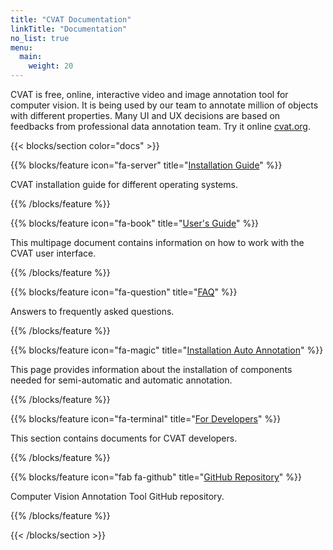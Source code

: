 ```yaml
---
title: "CVAT Documentation"
linkTitle: "Documentation"
no_list: true
menu:
  main:
    weight: 20
---
```



CVAT is free, online, interactive video and image annotation
tool for computer vision. It is being used by our team to
annotate million of objects with different properties. Many UI
and UX decisions are based on feedbacks from professional data
annotation team. Try it online [cvat.org](https://cvat.org).

<section id="docs">

{{< blocks/section color="docs" >}}



{{% blocks/feature icon="fa-server" title="[Installation Guide](../docs/for-users/installation/)" %}}


CVAT installation guide for different operating systems.


{{% /blocks/feature %}}


{{% blocks/feature icon="fa-book" title="[User's Guide](../docs/for-users/user-guide/)" %}}


This multipage document contains information on how to work with the CVAT user interface.


{{% /blocks/feature %}}


{{% blocks/feature icon="fa-question" title="[FAQ](../docs/for-users/faq/)" %}}


Answers to frequently asked questions.


{{% /blocks/feature %}}


{{% blocks/feature icon="fa-magic" title="[Installation Auto Annotation](../docs/for-users/installation_automatic_annotation/)" %}}


This page provides information about the installation of components needed for semi-automatic and automatic annotation.


{{% /blocks/feature %}}


{{% blocks/feature icon="fa-terminal" title="[For Developers](../docs/for-developers/)" %}}


This section contains documents for CVAT developers.


{{% /blocks/feature %}}


{{% blocks/feature icon="fab fa-github" title="[GitHub Repository](https://github.com/openvinotoolkit/cvat)" %}}


Computer Vision Annotation Tool GitHub repository.


{{% /blocks/feature %}}


{{< /blocks/section >}}

</section>
